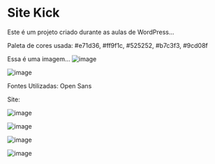 # Site Kick

Este é um projeto criado durante as aulas de WordPress...

Paleta de cores usada: #e71d36, #ff9f1c, #525252, #b7c3f3, #9cd08f

Essa é uma imagem...
![image](https://user-images.githubusercontent.com/24756809/155027006-5897b2bc-6975-4e22-955a-8c6492d27b80.png)


![image](https://user-images.githubusercontent.com/24756809/154866433-9fc4cd3c-f9e0-45fb-b60f-2ae5d0c7f846.png)


Fontes Utilizadas: Open Sans


Site:

![image](https://user-images.githubusercontent.com/24756809/154866843-3fe6d99b-ad76-47b9-b194-47320903af39.png)

![image](https://user-images.githubusercontent.com/24756809/154866850-6a070496-b95e-4132-9a5a-ac992ba608ab.png)

![image](https://user-images.githubusercontent.com/24756809/154866860-27d8b008-1537-431d-ad5f-80060e54cded.png)

![image](https://user-images.githubusercontent.com/24756809/155035007-82dd7eb1-c45e-45ca-9e57-4abcceb9691e.png)
